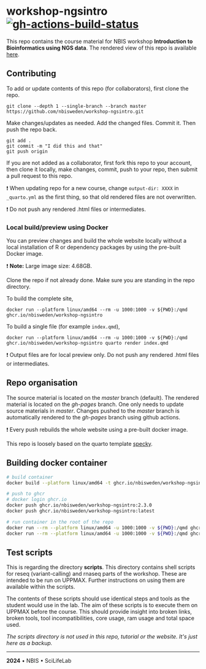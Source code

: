 # workshop-ngsintro [![gh-actions-build-status](https://github.com/nbisweden/workshop-ngsintro/workflows/build/badge.svg)](https://github.com/nbisweden/workshop-ngsintro/actions?workflow=build)

This repo contains the course material for NBIS workshop **Introduction to Bioinformatics using NGS data**. The rendered view of this repo is available [here](https://nbisweden.github.io/workshop-ngsintro/).

## Contributing

To add or update contents of this repo (for collaborators), first clone the repo.

```
git clone --depth 1 --single-branch --branch master https://github.com/nbisweden/workshop-ngsintro.git
```

Make changes/updates as needed. Add the changed files. Commit it. Then push the repo back.

```
git add .
git commit -m "I did this and that"
git push origin
```

If you are not added as a collaborator, first fork this repo to your account, then clone it locally, make changes, commit, push to your repo, then submit a pull request to this repo.

:exclamation: When updating repo for a new course, change `output-dir: XXXX` in `_quarto.yml` 
as the first thing, so that old rendered files are not overwritten.

:exclamation: Do not push any rendered .html files or intermediates.

### Local build/preview using Docker

You can preview changes and build the whole website locally without a local installation of R or dependency packages by using the pre-built Docker image.

:exclamation: **Note:** Large image size: 4.68GB.

Clone the repo if not already done. Make sure you are standing in the repo directory.

To build the complete site,

```
docker run --platform linux/amd64 --rm -u 1000:1000 -v ${PWD}:/qmd ghcr.io/nbisweden/workshop-ngsintro
```

To build a single file (for example `index.qmd`),

```
docker run --platform linux/amd64 --rm -u 1000:1000 -v ${PWD}:/qmd ghcr.io/nbisweden/workshop-ngsintro quarto render index.qmd
```

:exclamation: Output files are for local preview only. Do not push any rendered .html files or intermediates.

## Repo organisation

The source material is located on the *master* branch (default). The rendered material is located on the *gh-pages* branch. One only needs to update source materials in *master*. Changes pushed to the *master* branch is automatically rendered to the *gh-pages* branch using github actions.

:exclamation: Every push rebuilds the whole website using a pre-built docker image.

This repo is loosely based on the quarto template [specky](https://github.com/royfrancis/specky).

## Building docker container

```bash
# build container
docker build --platform linux/amd64 -t ghcr.io/nbisweden/workshop-ngsintro:2.3.0 -t ghcr.io/nbisweden/workshop-ngsintro:latest .

# push to ghcr
# docker login ghcr.io
docker push ghcr.io/nbisweden/workshop-ngsintro:2.3.0
docker push ghcr.io/nbisweden/workshop-ngsintro:latest

# run container in the root of the repo
docker run --rm --platform linux/amd64 -u 1000:1000 -v ${PWD}:/qmd ghcr.io/nbisweden/workshop-ngsintro:latest
docker run --rm --platform linux/amd64 -u 1000:1000 -v ${PWD}:/qmd ghcr.io/nbisweden/workshop-ngsintro:latest quarto render index.qmd
```

## Test scripts

This is regarding the directory **scripts**. This directory contains shell scripts for reseq (variant-calling) and rnaseq parts of the workshop. These are intended to be run on UPPMAX. Further instructions on using them are available within the scripts.

The contents of these scripts should use identical steps and tools as the student would use in the lab. The aim of these scripts is to execute them on UPPMAX before the course. This should provide insight into broken links, broken tools, tool incompatibilities, core usage, ram usage and total space used.

*The scripts directory is not used in this repo, tutorial or the website. It's just here as a backup.*

---

**2024** • NBIS • SciLifeLab
